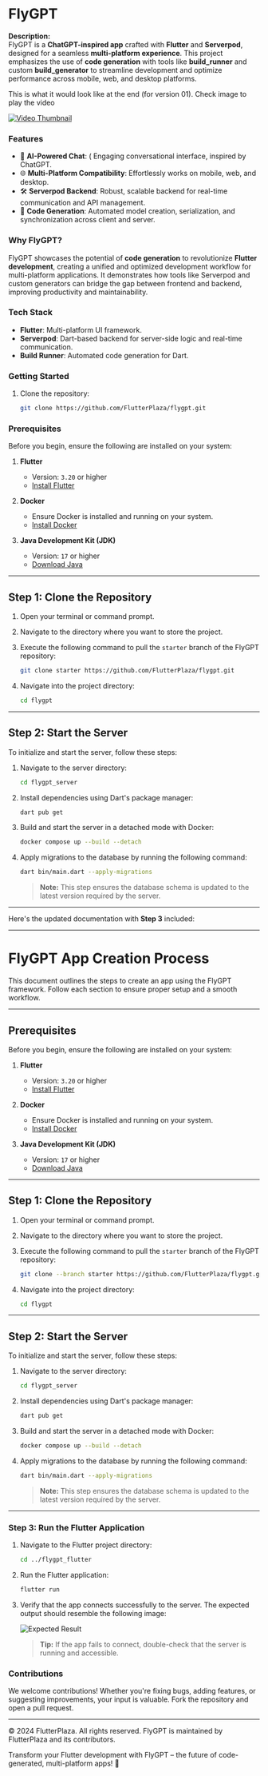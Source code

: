 # FlyGPT  

**Description:**  
FlyGPT is a **ChatGPT-inspired app** crafted with **Flutter** and **Serverpod**, designed for a seamless **multi-platform experience**. This project emphasizes the use of **code generation** with tools like **build_runner** and custom **build_generator** to streamline development and optimize performance across mobile, web, and desktop platforms.  

This is what it would look like at the end (for version 01). Check image to play the video

[![Video Thumbnail](https://github.com/user-attachments/assets/3f1c8517-7a2e-45a2-8a56-83aa815bb990)](https://drive.google.com/file/d/15NOhZYwFODabwChTVdPrnzpjR-XcAsmt/view?usp=sharing)


### Features  
- 🧠 **AI-Powered Chat**: ( Engaging conversational interface, inspired by ChatGPT.  
- 🌐 **Multi-Platform Compatibility**: Effortlessly works on mobile, web, and desktop.  
- 🛠️ **Serverpod Backend**: Robust, scalable backend for real-time communication and API management.  
- 🔄 **Code Generation**: Automated model creation, serialization, and synchronization across client and server.  

### Why FlyGPT?  
FlyGPT showcases the potential of **code generation** to revolutionize **Flutter development**, creating a unified and optimized development workflow for multi-platform applications. It demonstrates how tools like Serverpod and custom generators can bridge the gap between frontend and backend, improving productivity and maintainability.  

### Tech Stack  
- **Flutter**: Multi-platform UI framework.  
- **Serverpod**: Dart-based backend for server-side logic and real-time communication.  
- **Build Runner**: Automated code generation for Dart.  

### Getting Started  
1. Clone the repository:  
   ```bash
   git clone https://github.com/FlutterPlaza/flygpt.git


### Prerequisites

Before you begin, ensure the following are installed on your system:

1. **Flutter**  
   - Version: `3.20` or higher  
   - [Install Flutter](https://flutter.dev/docs/get-started/install)

2. **Docker**  
   - Ensure Docker is installed and running on your system.  
   - [Install Docker](https://docs.docker.com/get-docker/)

3. **Java Development Kit (JDK)**  
   - Version: `17` or higher  
   - [Download Java](https://www.oracle.com/java/technologies/javase-downloads.html)

---

## Step 1: Clone the Repository

1. Open your terminal or command prompt.  
2. Navigate to the directory where you want to store the project.  
3. Execute the following command to pull the `starter` branch of the FlyGPT repository:

   ```bash
   git clone starter https://github.com/FlutterPlaza/flygpt.git
   ```

4. Navigate into the project directory:

   ```bash
   cd flygpt
   ```

---

## Step 2: Start the Server

To initialize and start the server, follow these steps:

1. Navigate to the server directory:

   ```bash
   cd flygpt_server
   ```

2. Install dependencies using Dart's package manager:

   ```bash
   dart pub get
   ```

3. Build and start the server in a detached mode with Docker:

   ```bash
   docker compose up --build --detach
   ```

4. Apply migrations to the database by running the following command:

   ```bash
   dart bin/main.dart --apply-migrations
   ```

   > **Note:** This step ensures the database schema is updated to the latest version required by the server.

---

Here's the updated documentation with **Step 3** included:

---

# FlyGPT App Creation Process

This document outlines the steps to create an app using the FlyGPT framework. Follow each section to ensure proper setup and a smooth workflow.

---

## Prerequisites

Before you begin, ensure the following are installed on your system:

1. **Flutter**  
   - Version: `3.20` or higher  
   - [Install Flutter](https://flutter.dev/docs/get-started/install)

2. **Docker**  
   - Ensure Docker is installed and running on your system.  
   - [Install Docker](https://docs.docker.com/get-docker/)

3. **Java Development Kit (JDK)**  
   - Version: `17` or higher  
   - [Download Java](https://www.oracle.com/java/technologies/javase-downloads.html)

---

## Step 1: Clone the Repository

1. Open your terminal or command prompt.  
2. Navigate to the directory where you want to store the project.  
3. Execute the following command to pull the `starter` branch of the FlyGPT repository:

   ```bash
   git clone --branch starter https://github.com/FlutterPlaza/flygpt.git
   ```

4. Navigate into the project directory:

   ```bash
   cd flygpt
   ```

---

## Step 2: Start the Server

To initialize and start the server, follow these steps:

1. Navigate to the server directory:

   ```bash
   cd flygpt_server
   ```

2. Install dependencies using Dart's package manager:

   ```bash
   dart pub get
   ```

3. Build and start the server in a detached mode with Docker:

   ```bash
   docker compose up --build --detach
   ```

4. Apply migrations to the database by running the following command:

   ```bash
   dart bin/main.dart --apply-migrations
   ```

   > **Note:** This step ensures the database schema is updated to the latest version required by the server.

---

### Step 3: Run the Flutter Application

1. Navigate to the Flutter project directory:

   ```bash
   cd ../flygpt_flutter
   ```

2. Run the Flutter application:

   ```bash
   flutter run
   ```

3. Verify that the app connects successfully to the server. The expected output should resemble the following image:

   ![Expected Result](https://miro.medium.com/v2/resize:fit:720/format:webp/1*dO9lj-3l383DBo06dknsIg.png)

   > **Tip:** If the app fails to connect, double-check that the server is running and accessible.


### Contributions  
We welcome contributions! Whether you're fixing bugs, adding features, or suggesting improvements, your input is valuable. Fork the repository and open a pull request.  

---

© 2024 FlutterPlaza. All rights reserved.
FlyGPT is maintained by FlutterPlaza and its contributors.

Transform your Flutter development with FlyGPT – the future of code-generated, multi-platform apps! 🚀
